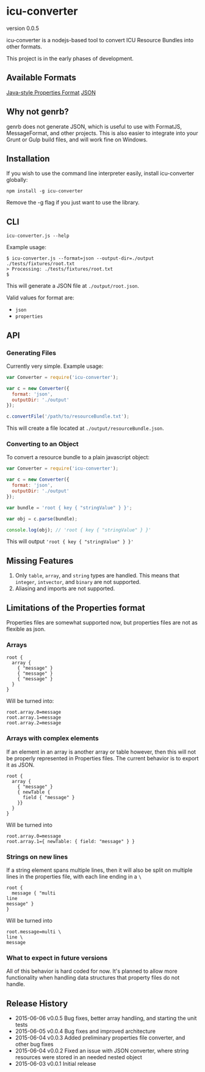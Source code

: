 # icu-converter
version 0.0.5

icu-converter is a nodejs-based tool to convert ICU Resource Bundles into other formats.

This project is in the early phases of development.

## Available Formats

[Java-style Properties Format](http://en.wikipedia.org/wiki/.properties)
[JSON](http://json.org/)

## Why not genrb?

genrb does not generate JSON, which is useful to use with FormatJS, MessageFormat, and other projects. This is also easier to integrate into your Grunt or Gulp build files, and will work fine on Windows.

## Installation

If you wish to use the command line interpreter easily, install icu-converter globally:

```
npm install -g icu-converter
```

Remove the -g flag if you just want to use the library.

## CLI

```
icu-converter.js --help
```

Example usage:

```
$ icu-converter.js --format=json --output-dir=./output ./tests/fixtures/root.txt
> Processing: ./tests/fixtures/root.txt
$
```

This will generate a JSON file at `./output/root.json`.

Valid values for format are:

* `json`
* `properties`

## API

### Generating Files

Currently very simple. Example usage:

```javascript
var Converter = require('icu-converter');

var c = new Converter({
  format: 'json',
  outputDir: './output'
});

c.convertFile('/path/to/resourceBundle.txt');
```

This will create a file located at `./output/resourceBundle.json`.

### Converting to an Object

To convert a resource bundle to a plain javascript object:

```javascript
var Converter = require('icu-converter');

var c = new Converter({
  format: 'json',
  outputDir: './output'
});

var bundle = 'root { key { "stringValue" } }';

var obj = c.parse(bundle);

console.log(obj); // 'root { key { "stringValue" } }'
```

This will output `'root { key { "stringValue" } }'`

## Missing Features

1. Only `table`, `array`, and `string` types are handled. This means that `integer`, `intvector`, and `binary` are not supported.
2. Aliasing and imports are not supported.

## Limitations of the Properties format

Properties files are somewhat supported now, but properties files are not as flexible as json.

### Arrays

```
root {
  array {
    { "message" }
    { "message" }
    { "message" }
  }
}
```

Will be turned into:

```
root.array.0=message
root.array.1=message
root.array.2=message
```

### Arrays with complex elements

If an element in an array is another array or table however, then this will not be properly represented in Properties files. The current behavior is to export it as JSON.

```
root {
  array {
    { "message" }
    { newTable {
      field { "message" }
    }}
  }
}
```

Will be turned into

```
root.array.0=message
root.array.1={ newTable: { field: "message" } }
```

### Strings on new lines

If a string element spans multiple lines, then it will also be split on multiple lines in the properties file, with each line ending in a `\`

```
root {
  message { "multi
line
message" }
}
```

Will be turned into

```
root.message=multi \
line \
message
```

### What to expect in future versions
All of this behavior is hard coded for now. It's planned to allow more functionality when handling data structures that property files do not handle.


## Release History
* 2015-06-06  v0.0.5  Bug fixes, better array handling, and starting the unit tests
* 2015-06-05  v0.0.4  Bug fixes and improved architecture
* 2015-06-04  v0.0.3  Added preliminary properties file converter, and other bug fixes
* 2015-06-04	v0.0.2	Fixed an issue with JSON converter, where string resources were stored in an needed nested object
* 2015-06-03	v0.0.1	Initial release
